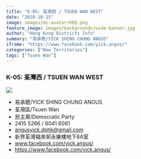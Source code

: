 ```yaml
---
title: "K-05: 荃灣西 / TSUEN WAN WEST"
date: "2020-10-15"
image: images/dc-avatar/K05.png
feature_image: images/backgrounds/wide-banner.jpg
author: "Hong Kong Districts Info"
summary: "易承聰/YICK SHING CHUNG ANGUS"
iframe: "https://www.facebook.com/yick.angus/"
categories: ["New Territories"]
tags: ["Tsuen Wan"]
---
```


### K-05: 荃灣西 / TSUEN WAN WEST  
![](/images/dc-avatar/K05.png)  

 - 易承聰/YICK SHING CHUNG ANGUS  
 - 荃灣區/Tsuen Wan  
 - 民主黨/Democratic Party  
 - 2415 5266 / 6041 6061  
 - angusyick.dphk@gmail.com  
 - 新界荃灣福來邨永樂樓地下8A室  
 - www.facebook.com/yick.angus/  
 - https://www.facebook.com/yick.angus/
